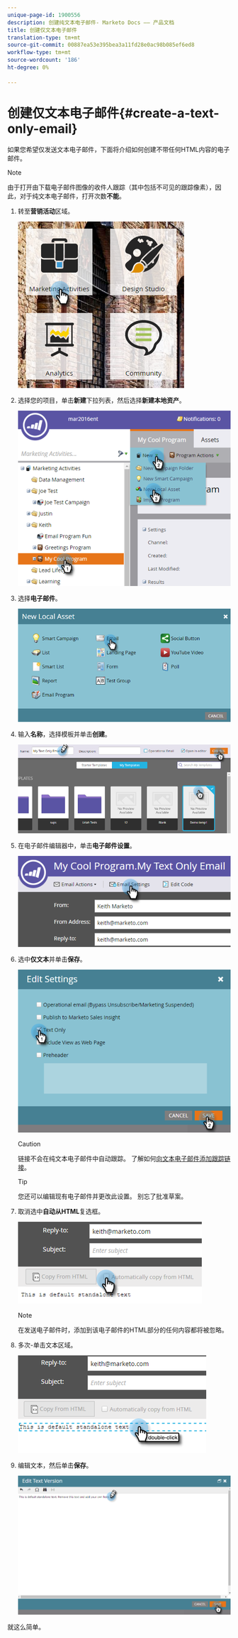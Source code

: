```yaml
---
unique-page-id: 1900556
description: 创建纯文本电子邮件- Marketo Docs —— 产品文档
title: 创建仅文本电子邮件
translation-type: tm+mt
source-git-commit: 00887ea53e395bea3a11fd28e0ac98b085ef6ed8
workflow-type: tm+mt
source-wordcount: '186'
ht-degree: 0%

---
```



# 创建仅文本电子邮件{#create-a-text-only-email}

如果您希望仅发送文本电子邮件，下面将介绍如何创建不带任何HTML内容的电子邮件。

>[!NOTE]
>
>由于打开由下载电子邮件图像的收件人跟踪（其中包括不可见的跟踪像素），因此，对于纯文本电子邮件，打开次数&#x200B;**不能**。

1. 转至&#x200B;**营销活动**&#x200B;区域。

   ![](assets/one-1.png)

1. 选择您的项目，单击&#x200B;**新建**&#x200B;下拉列表，然后选择&#x200B;**新建本地资产**。

   ![](assets/two-1.png)

1. 选择&#x200B;**电子邮件**。

   ![](assets/three-1.png)

1. 输入&#x200B;**名称**，选择模板并单击&#x200B;**创建**。

   ![](assets/four-1.png)

1. 在电子邮件编辑器中，单击&#x200B;**电子邮件设置**。

   ![](assets/five.png)

1. 选中&#x200B;**仅文本**&#x200B;并单击&#x200B;**保存**。

   ![](assets/six.png)

   >[!CAUTION]
   >
   >链接不会在纯文本电子邮件中自动跟踪。 了解如何[向文本电子邮件添加跟踪链接](../../../../product-docs/email-marketing/general/functions-in-the-editor/add-tracked-links-to-a-text-email.md)。

   >[!TIP]
   >
   >您还可以编辑现有电子邮件并更改此设置。 别忘了批准草案。

1. 取消选中&#x200B;**自动从HTML**&#x200B;复选框。

   ![](assets/seven.png)

   >[!NOTE]
   >
   >在发送电子邮件时，添加到该电子邮件的HTML部分的任何内容都将被忽略。

1. 多次-单击文本区域。

   ![](assets/eight.png)

1. 编辑文本，然后单击&#x200B;**保存**。

   ![](assets/nine.png)

就这么简单。
